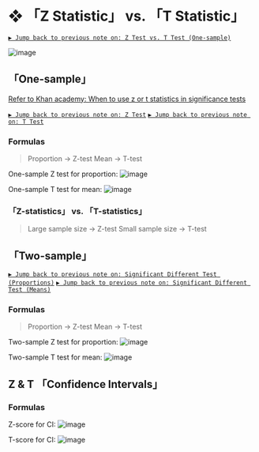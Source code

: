 #  ❖ 「Z Statistic」 vs. 「T Statistic」

[`▶ Jump back to previous note on: Z Test vs. T Test (One-sample)`](https://github.com/solomonxie/solomonxie.github.io/issues/50#issuecomment-420542201)

![image](https://user-images.githubusercontent.com/14041622/45568007-f24f8f80-b88d-11e8-90a2-0aacfc7bea92.png)



## 「One-sample」

[Refer to Khan academy: When to use z or t statistics in significance tests](https://www.khanacademy.org/math/statistics-probability/significance-tests-one-sample/modal/v/when-to-use-z-or-t-statistics-in-significance-tests)

[`▶ Jump back to previous note on: Z Test`](https://github.com/solomonxie/solomonxie.github.io/issues/50#issuecomment-420189772)
[`▶ Jump back to previous note on: T Test`](https://github.com/solomonxie/solomonxie.github.io/issues/50#issuecomment-420521963)

### Formulas

> Proportion -> Z-test
   Mean -> T-test

One-sample Z test for proportion:
![image](https://user-images.githubusercontent.com/14041622/45408926-514fb180-b6a0-11e8-8174-1a360944483c.png)

One-sample T test for mean:
![image](https://user-images.githubusercontent.com/14041622/45405555-eef1b380-b695-11e8-8bbb-0369788dfa02.png)



### 「Z-statistics」 vs. 「T-statistics」

> Large sample size -> Z-test
   Small sample size -> T-test



## 「Two-sample」

[`▶ Jump back to previous note on: Significant Different Test (Proportions)`](https://github.com/solomonxie/solomonxie.github.io/issues/50#issuecomment-420589391)
[`▶ Jump back to previous note on: Significant Different Test (Means)`](https://github.com/solomonxie/solomonxie.github.io/issues/50#issuecomment-421259362)


### Formulas

> Proportion -> Z-test
   Mean -> T-test

Two-sample Z test for proportion:
![image](https://user-images.githubusercontent.com/14041622/45471171-ddc2a880-b762-11e8-8fdd-59dbd9a5e162.png)

Two-sample T test for mean:
![image](https://user-images.githubusercontent.com/14041622/45538406-90fdd100-b839-11e8-8897-74c4b9806f2d.png)



## Z & T 「Confidence Intervals」

### Formulas

Z-score for CI:
![image](https://user-images.githubusercontent.com/14041622/45540215-6eba8200-b83e-11e8-904d-303e7c258022.png)

T-score for CI:
![image](https://user-images.githubusercontent.com/14041622/45540224-74b06300-b83e-11e8-9a34-04503792edd3.png)

